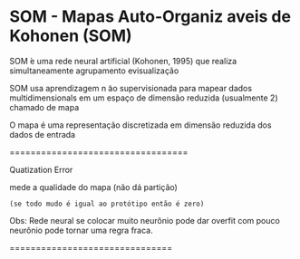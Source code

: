 
# SOM - Mapas Auto-Organiz aveis de Kohonen (SOM)

SOM  ́e uma rede neural artificial (Kohonen, 1995) que realiza simultaneamente agrupamento evisualização

SOM usa aprendizagem n ̃ao supervisionada para mapear dados multidimensionals em um espaço de dimensão reduzida (usualmente 2) chamado de mapa

O mapa é uma representação discretizada em dimensão reduzida dos dados de entrada



==================================

Quatization Error

  mede a qualidade do mapa (não dá partição)
  
    (se todo mudo é igual ao protótipo então é zero)
    
    
Obs: Rede neural se colocar muito neurônio pode dar overfit com pouco neurônio pode tornar uma regra fraca.

===============================

